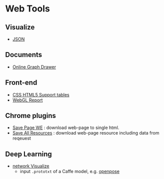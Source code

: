# Web Tools

## Visualize

- [JSON](https://jsoncrack.com/editor)

## Documents

- [Online Graph Drawer](https://mermaid-js.github.io/docs/mermaid-live-editor-beta)

## Front-end

- [CSS HTML5 Support tables](https://caniuse.com/)
- [WebGL Report](https://webglreport.com/)

## Chrome plugins
    
- [Save Page WE](https://chrome.google.com/webstore/detail/save-page-we/dhhpefjklgkmgeafimnjhojgjamoafof) : download web-page to single html.
- [Save All Resources](https://chrome.google.com/webstore/detail/save-all-resources/abpdnfjocnmdomablahdcfnoggeeiedb) : download web-page resource including data from reqeuest

## Deep Learning

- [network Visualize](https://ethereon.github.io/netscope/quickstart.html)
    - input `.prototxt` of a Caffe model, e.g. [openpose](https://github.com/CMU-Perceptual-Computing-Lab/openpose/blob/master/models/pose/coco/pose_deploy_linevec.prototxt)
